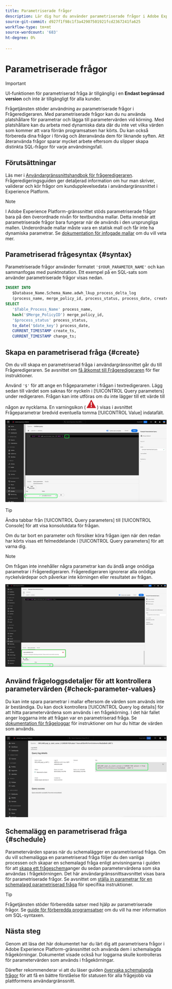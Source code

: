 ```yaml
---
title: Parametriserade frågor
description: Lär dig hur du använder parametriserade frågor i Adobe Experience Platform-gränssnittet.
source-git-commit: d927f1f98c1f3a42907501921fcd2367241fa625
workflow-type: tm+mt
source-wordcount: '683'
ht-degree: 0%

---
```


# Parametriserade frågor

>[!IMPORTANT]
>
>UI-funktionen för parametriserad fråga är tillgänglig i en **Endast begränsad version** och inte är tillgängligt för alla kunder.

Frågetjänsten stöder användning av parametriserade frågor i Frågeredigeraren. Med parametriserade frågor kan du nu använda platshållare för parametrar och lägga till parametervärden vid körning. Med platshållare kan du arbeta med dynamiska data där du inte vet vilka värden som kommer att vara förrän programsatsen har körts. Du kan också förbereda dina frågor i förväg och återanvända dem för liknande syften. Att återanvända frågor sparar mycket arbete eftersom du slipper skapa distinkta SQL-frågor för varje användningsfall.

## Förutsättningar

Läs mer i [Användargränssnittshandbok för frågeredigeraren](./user-guide.md). Frågeredigeringsguiden ger detaljerad information om hur man skriver, validerar och kör frågor om kundupplevelsedata i användargränssnittet i Experience Platform.

>[!NOTE]
>
>I Adobe Experience Platform-gränssnittet stöds parametriserade frågor bara på den överordnade nivån för textbundna mallar. Detta innebär att parametriserade frågor bara fungerar när de används i den ursprungliga mallen. Underordnade mallar måste vara en statisk mall och får inte ha dynamiska parametrar. Se [dokumentation för infogade mallar](../essential-concepts/inline-templates.md) om du vill veta mer.

## Parametriserad frågesyntax {#syntax}

Parametriserade frågor använder formatet `'$YOUR_PARAMETER_NAME'` och kan sammanfogas med punktnotation. Ett exempel på en SQL-sats som använder parametriserade frågor visas nedan.

```sql
INSERT INTO
   $Database_Name.Schema_Name.adwh_lkup_process_delta_log
   (process_name, merge_policy_id, process_status, process_date, create_ts, change_ts)
SELECT
   '$Table_Process_Name' process_name,
   hash('$Merge_PolicyID') merge_policy_id,
   '$process_status' process_status,
   to_date('$date_key') process_date,
   CURRENT_TIMESTAMP create_ts,
   CURRENT_TIMESTAMP change_ts;
```

## Skapa en parametriserad fråga {#create}

Om du vill skapa en parametriserad fråga i användargränssnittet går du till Frågeredigeraren. Se avsnittet om [få åtkomst till Frågeredigeraren](./user-guide.md#accessing-query-editor) för fler instruktioner.

Använd `'$'` för att ange en frågeparameter i frågan i textredigeraren. Lägg sedan till värdet som saknas för nyckeln i [!UICONTROL Query parameters] under redigeraren. Frågan kan inte utföras om du inte lägger till ett värde till någon av nycklarna. En varningsikon (![En varningsikon.](../images/ui/parameterized-queries/alert-icon.png)) visas i avsnittet Frågeparametrar bredvid eventuella tomma [!UICONTROL Value] indatafält.

![Frågeredigeraren med en parametriserad fråga och avsnittet Frågeparametrar markerat.](../images/ui/parameterized-queries/parameterized-query.png)

>[!TIP]
>
>Ändra tabbar från [!UICONTROL Query parameters] till [!UICONTROL Console] för att visa konsolutdata för frågan.

Om du tar bort en parameter och försöker köra frågan igen när den redan har körts visas ett felmeddelande i [!UICONTROL Query parameters] för att varna dig.

>[!NOTE]
>
>Om frågan inte innehåller några parametrar kan du ändå ange onödiga parametrar i Frågeredigeraren. Frågeredigeraren ignorerar alla onödiga nyckelvärdepar och påverkar inte körningen eller resultatet av frågan.

![Frågeredigeraren med ett tomt värdefält och frågeparameterfelet markerat.](../images/ui/parameterized-queries/query-parameter-error.png)

## Använd frågeloggsdetaljer för att kontrollera parametervärden {#check-parameter-values}

Du kan inte spara parametrar i mallar eftersom de värden som används inte är beständiga. Du kan dock kontrollera [!UICONTROL Query log details] för att hitta parametervärdena som används i en frågekörning. I det här fallet anger loggarna inte att frågan var en parametriserad fråga. Se [dokumentation för frågeloggar](./query-logs.md) för instruktioner om hur du hittar de värden som används.

![Vyn med frågeloggar med SQL för en parametriserad fråga markerad i informationsavsnittet.](../images/ui/parameterized-queries/parameterized-query-logs.png)

<!-- improve screenshot above ^ I am waiting for a scheduled run to complete -->

## Schemalägg en parametriserad fråga {#schedule}

Parametervärden sparas när du schemalägger en parametriserad fråga. Om du vill schemalägga en parametriserad fråga följer du den vanliga processen och skapar en schemalagd fråga enligt anvisningarna i guiden för att [skapa ett frågeschema](./query-schedules.md#create-schedule)anger du sedan parametervärdena som ska användas i frågekörningen. Det här användargränssnittsavsnittet visas bara för parametriserade frågor. Se avsnittet om [ställa in parametrar för en schemalagd parametriserad fråga](./query-schedules.md#set-parameters) för specifika instruktioner.

>[!TIP]
>
>Frågetjänsten stöder förberedda satser med hjälp av parametriserade frågor. Se [guide för förberedda programsatser](../sql/prepared-statements.md) om du vill ha mer information om SQL-syntaxen.

## Nästa steg

Genom att läsa det här dokumentet har du lärt dig att parametrisera frågor i Adobe Experience Platform-gränssnittet och använda dem i schemalagda frågekörningar. Dokumentet visade också hur loggarna skulle kontrolleras för parametervärden som används i frågekörningar.

Därefter rekommenderar vi att du läser guiden [övervaka schemalagda frågor](./monitor-queries.md) för att få en bättre förståelse för statusen för alla frågejobb via plattformens användargränssnitt.
